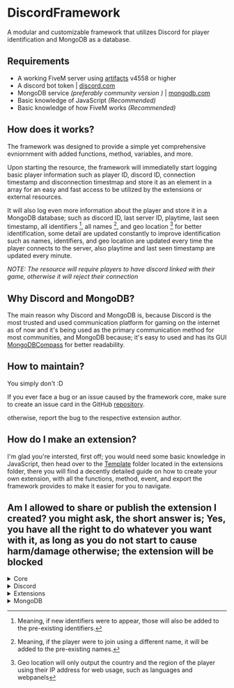 # DiscordFramework

A modular and customizable framework that utilizes Discord for player identification and MongoDB as a database.


## Requirements

- A working FiveM server using [artifacts](https://runtime.fivem.net/artifacts/fivem/build_server_windows/master/) v4558 or higher
- A discord bot token | [discord.com](https://discord.com/developers/)
- MongoDB service _(preferably community version )_ | [mongodb.com](https://www.mongodb.com/try/download/community)
- Basic knowledge of JavaScript _(Recommended)_
- Basic knowledge of how FiveM works _(Recommended)_


## How does it works?

The framework was designed to provide a simple yet comprehensive evniornment with added functions, method, variables, and more.

Upon starting the resource, the framework will immediatelly start logging basic player information such as player ID, discord ID, connection timestamp and disconnection timestmap and store it as an element in a array for an easy and fast access to be utilized by the extensions or external resources.

It will also log even more information about the player and store it in a MongoDB database; such as discord ID, last server ID, playtime, last seen timestamp, all identifiers [^1], all names [^2], and geo location [^3] for better identification, some detail are updated constantly to improve identification such as names, identifiers, and geo location are updated every time the player connects to the server, also playtime and last seen timestamp are updated every minute.

_NOTE: The resource will require players to have discord linked with their game, otherwise it will reject their connection_


## Why Discord and MongoDB?

The main reason why Discord and MongoDB is, because Discord is the most trusted and used communication platform for gaming on the internet as of now and it's being used as the primary communication method for most communities, and MongoDB because; it's easy to used and has its GUI [MongoDBCompass](https://www.mongodb.com/products/compass) for better readability.


## How to maintain?

You simply don't :D

If you ever face a bug or an issue caused by the framework core, make sure to create an issue card in the GitHub [repository](https://github.com/ItsAmmarB/DiscordFramework).

otherwise, report the bug to the respective extension author.


## How do I make an extension?

I'm glad you're intersted, first off; you would need some basic knowledge in JavaScript, then head over to the [Template](https://github.com/ItsAmmarB/DiscordFramework/tree/master/extensions/Template) folder located in the extensions folder, there you will find a decently detailed guide on how to create your own extension, with all the functions, method, event, and export the framework provides to make it easier for you to navigate.

Am I allowed to share or publish the extension I created? you might ask, the short answer is; Yes, you have all the right to do whatever you want with it, as long as you do not start to cause harm/damage otherwise; the extension will be blocked
---

<details>
<summary>Core</summary>

## Server Events:

```js
emit('DiscordFramework:Core:Ready')
```

```js
emit('DiscordFramework:Player:Connecting', PlayerConnId, Deferrals);
```

```js
emit('DiscordFramework:Player:Connected', PlayerId)
```

```js
emit('DiscordFramework:Player:Disconnected', global.source, Reason)
```


## Server Exports

```js
exports('Ready', () => IsCoreReady);
```

```js
// PlayerId can be server ID or discord ID
exports('GetPlayerInfo', (PlayerId, fromNetwork = false) => fromNetwork ? SV_Config.Core.Players.Network.find(p => p.serverId === PlayerId) : SV_Config.Core.Players.Connected.find(p => p.serverId === PlayerId) || null);
```

```js
exports('GetPlayerIdentifiers', (PlayerId) => GetPlayerIdentifiers(PlayerId));
```

```js 
exports('GetPlayers', () => SV_Config.Core.Players);
```

---

## Client Events

_None_


## Client Exports

_None_


</details>

<details>
<summary>Discord</summary>

## Server Events:

_None_


## Server Exports

```js
exports('GetGuild', (GuildId) => IsCoreReady ? new Promise(resolve => resolve(GetGuild(GuildId))) : null),
```

```js
// PlayerId can be server ID or discord ID
exports('GetMember', (PlayerId, GuildId = null) => IsCoreReady ? new Promise(resolve => resolve(GetMember(PlayerId, GuildId))) : null),
```

```js
exports('GetRole', (RoleId, GuildId = null) => IsCoreReady ? new Promise(resolve => resolve(GetRole(RoleId, GuildId))) : null);
```

---

## Client Events

_None_


## Client Exports

_None_


</details>

<details>
<summary>Extensions</summary>

## Server Events:

```js
emit('DiscordFramework:Extensions:Registered', this.Name, this.State)
```


## Server Exports

```js
exports('Extension', () => Extensions);
```

```js
exports('GetExtension', extentionName => IsCoreReady ? GetExtension(extentionName) : null);
```

```js
exports('GetExtensionsCount', () => GetExtensionsCount());
```

```js
exports('TranslateState', (State) => TranslateState(State));
```

---

## Client Events

_None_


## Client Exports

_None_


</details>

<details>
<summary>MongoDB</summary>

## Server Events:

```js
    emit('DiscordFramework:MongoDB:DatabaseInsertOne', Collection, Data, Callback)
```

```js
    emit('DiscordFramework:MongoDB:DatabaseInserMany', Collection, Data, Callback)
```

```js
    emit('DiscordFramework:MongoDB:DatabaseFindOne', Collection, Query, Callback)
```

```js
    emit('DiscordFramework:MongoDB:DatabaseFind', Collection, Query, Callback)
```

```js
    emit('DiscordFramework:MongoDB:DatabaseDeleteOne', Collection, Query, Callback)
```

```js
    emit('DiscordFramework:MongoDB:DatabaseDeleteMany', Collection, Query, Callback)
```

```js
    emit('DiscordFramework:MongoDB:DatabaseUpdateOne', Collection, Query, Data, Callback)
```

```js
    emit('DiscordFramework:MongoDB:DatabaseUpdateMany', Collection, Query, Data, Callback)
```


## Server Exports

```js
exports('DatabaseInsertOne', (Collection, Query, Callback) => IsCoreReady ? DatabaseInsertOne(Collection, Query, _Callback => Callback(_Callback)) : null),
```

```js
exports('DatabaseInserMany', (Collection, Query, Callback) => IsCoreReady ? DatabaseInserMany(Collection, Query, _Callback => Callback(_Callback)) : null),
```

```js
exports('DatabaseFindOne', (Collection, Query, Callback) => IsCoreReady ? DatabaseFindOne(Collection, Query, _Callback => Callback(_Callback)) : null),
```

```js
exports('DatabaseFind', (Collection, Query, Callback) => IsCoreReady ? DatabaseFind(Collection, Query, _Callback => Callback(_Callback)) : null),
```

```js
exports('DatabaseDeleteOne', (Collection, Query, Callback) => IsCoreReady ? DatabaseDeleteOne(Collection, Query, _Callback => Callback(_Callback)) : null),
```

```js
exports('DatabaseDeleteMany', (Collection, Query, Callback) => IsCoreReady ? DatabaseDeleteMany(Collection, Query, _Callback => Callback(_Callback)) : null),
```

```js
exports('DatabaseUpdateOne', (Collection, Query, Data, Callback) => IsCoreReady ? DatabaseUpdateOne(Collection, Query, Data, _Callback => Callback(_Callback)) : null),
```

```js
exports('DatabaseUpdateMany', (Collection, Query, Data, Callback) => IsCoreReady ? DatabaseUpdateMany(Collection, Query, Data, _Callback => Callback(_Callback)) : null);
```

---

## Client Events

_None_


## Client Exports

_None_


</details>


[^1]: Meaning, if new identifiers were to appear, those will also be added to the pre-existing identifiers.

[^2]: Meaning, if the player were to join using a different name, it will be added to the pre-existing names.

[^3]: Geo location will only output the country and the region of the player using their IP address for web usage, such as languages and webpanels